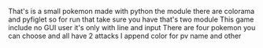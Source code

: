 That's is a small pokemon made with python the module there are colorama
and pyfiglet so for run that take sure you have that's two module
This game include no GUI user it's only with line and input
There are four pokemon you can choose and all have 2 attacks
I append color for pv name and other 
